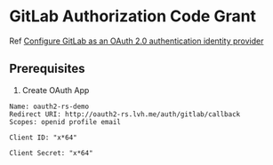 # GitLab Authorization Code Grant

Ref [Configure GitLab as an OAuth 2.0 authentication identity provider](https://docs.gitlab.com/ee/integration/oauth_provider.html)

## Prerequisites

1. Create OAuth App

```
Name: oauth2-rs-demo
Redirect URI: http://oauth2-rs.lvh.me/auth/gitlab/callback
Scopes: openid profile email
```

```
Client ID: "x*64"

Client Secret: "x*64"
```
